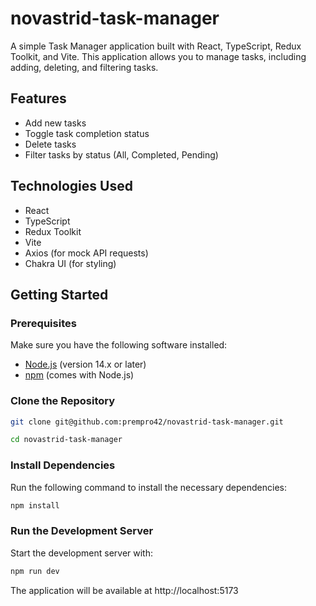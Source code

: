 # novastrid-task-manager

A simple Task Manager application built with React, TypeScript, Redux Toolkit, and Vite. This application allows you to manage tasks, including adding, deleting, and filtering tasks.

## Features

- Add new tasks
- Toggle task completion status
- Delete tasks
- Filter tasks by status (All, Completed, Pending)

## Technologies Used

- React
- TypeScript
- Redux Toolkit
- Vite
- Axios (for mock API requests)
- Chakra UI (for styling)

## Getting Started

### Prerequisites

Make sure you have the following software installed:

- [Node.js](https://nodejs.org/) (version 14.x or later)
- [npm](https://www.npmjs.com/) (comes with Node.js)

### Clone the Repository

```bash
git clone git@github.com:prempro42/novastrid-task-manager.git

cd novastrid-task-manager
```

### Install Dependencies

Run the following command to install the necessary dependencies:

```bash
npm install
```

### Run the Development Server

Start the development server with:

```bash
npm run dev
```

The application will be available at http://localhost:5173
